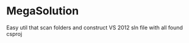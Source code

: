 MegaSolution
============

Easy util that scan folders and construct VS 2012 sln file with all found csproj
